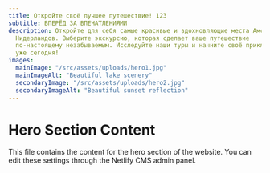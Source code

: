 ```yaml
---
title: Откройте своё лучшее путешествие! 123
subtitle: ВПЕРЁД ЗА ВПЕЧАТЛЕНИЯМИ
description: Откройте для себя самые красивые и вдохновляющие места Амстердама и
  Нидерландов. Выберите экскурсию, которая сделает ваше путешествие
  по-настоящему незабываемым. Исследуйте наши туры и начните своё приключение
  уже сегодня!
images:
  mainImage: "/src/assets/uploads/hero1.jpg"
  mainImageAlt: "Beautiful lake scenery"
  secondaryImage: "/src/assets/uploads/hero2.jpg"
  secondaryImageAlt: "Beautiful sunset reflection"
---
```


# Hero Section Content

This file contains the content for the hero section of the website. You can edit these settings through the Netlify CMS admin panel.
